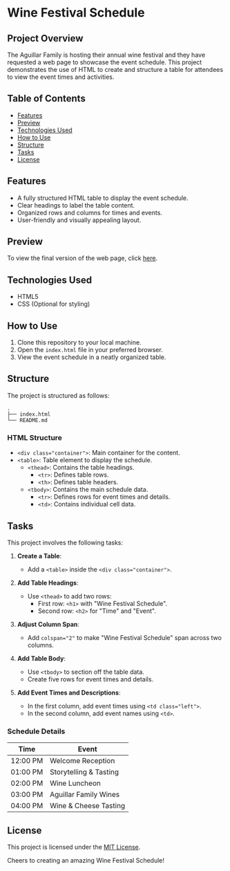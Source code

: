 # Wine Festival Schedule

## Project Overview
The Aguillar Family is hosting their annual wine festival and they have requested a web page to showcase the event schedule. This project demonstrates the use of HTML to create and structure a table for attendees to view the event times and activities.

## Table of Contents
- [Features](#features)
- [Preview](#preview)
- [Technologies Used](#technologies-used)
- [How to Use](#how-to-use)
- [Structure](#structure)
- [Tasks](#tasks)
- [License](#license)

## Features
- A fully structured HTML table to display the event schedule.
- Clear headings to label the table content.
- Organized rows and columns for times and events.
- User-friendly and visually appealing layout.

## Preview
To view the final version of the web page, click [here](#).

## Technologies Used
- HTML5
- CSS (Optional for styling)

## How to Use
1. Clone this repository to your local machine.
2. Open the `index.html` file in your preferred browser.
3. View the event schedule in a neatly organized table.

## Structure
The project is structured as follows:
```plaintext
.
├── index.html
└── README.md
```

### HTML Structure
- `<div class="container">`: Main container for the content.
- `<table>`: Table element to display the schedule.
  - `<thead>`: Contains the table headings.
    - `<tr>`: Defines table rows.
    - `<th>`: Defines table headers.
  - `<tbody>`: Contains the main schedule data.
    - `<tr>`: Defines rows for event times and details.
    - `<td>`: Contains individual cell data.

## Tasks
This project involves the following tasks:

1. **Create a Table**:
   - Add a `<table>` inside the `<div class="container">`.

2. **Add Table Headings**:
   - Use `<thead>` to add two rows:
     - First row: `<h1>` with "Wine Festival Schedule".
     - Second row: `<h2>` for "Time" and "Event".

3. **Adjust Column Span**:
   - Add `colspan="2"` to make "Wine Festival Schedule" span across two columns.

4. **Add Table Body**:
   - Use `<tbody>` to section off the table data.
   - Create five rows for event times and details.

5. **Add Event Times and Descriptions**:
   - In the first column, add event times using `<td class="left">`.
   - In the second column, add event names using `<td>`.

### Schedule Details
| Time       | Event                   |
|------------|-------------------------|
| 12:00 PM   | Welcome Reception       |
| 01:00 PM   | Storytelling & Tasting  |
| 02:00 PM   | Wine Luncheon           |
| 03:00 PM   | Aguillar Family Wines   |
| 04:00 PM   | Wine & Cheese Tasting   |

## License
This project is licensed under the [MIT License](LICENSE).

Cheers to creating an amazing Wine Festival Schedule!
